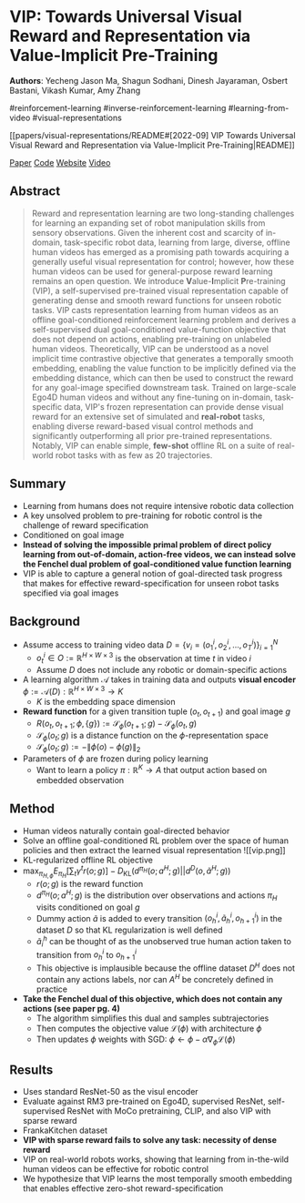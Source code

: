 # VIP: Towards Universal Visual Reward and Representation via Value-Implicit Pre-Training

**Authors**: Yecheng Jason Ma, Shagun Sodhani, Dinesh Jayaraman, Osbert Bastani, Vikash Kumar, Amy Zhang

#reinforcement-learning
#inverse-reinforcement-learning
#learning-from-video
#visual-representations

[[papers/visual-representations/README#[2022-09] VIP Towards Universal Visual Reward and Representation via Value-Implicit Pre-Training|README]]

[Paper](http://arxiv.org/abs/2210.00030)
[Code](https://github.com/facebookresearch/vip)
[Website](https://sites.google.com/view/vip-rl)
[Video](https://www.youtube.com/watch?v=K9aKAoLI-ss)

## Abstract

> Reward and representation learning are two long-standing challenges for learning an expanding set of robot manipulation skills from sensory observations. Given the inherent cost and scarcity of in-domain, task-specific robot data, learning from large, diverse, offline human videos has emerged as a promising path towards acquiring a generally useful visual representation for control; however, how these human videos can be used for general-purpose reward learning remains an open question. We introduce $\textbf{V}$alue-$\textbf{I}$mplicit $\textbf{P}$re-training (VIP), a self-supervised pre-trained visual representation capable of generating dense and smooth reward functions for unseen robotic tasks. VIP casts representation learning from human videos as an offline goal-conditioned reinforcement learning problem and derives a self-supervised dual goal-conditioned value-function objective that does not depend on actions, enabling pre-training on unlabeled human videos. Theoretically, VIP can be understood as a novel implicit time contrastive objective that generates a temporally smooth embedding, enabling the value function to be implicitly defined via the embedding distance, which can then be used to construct the reward for any goal-image specified downstream task. Trained on large-scale Ego4D human videos and without any fine-tuning on in-domain, task-specific data, VIP's frozen representation can provide dense visual reward for an extensive set of simulated and $\textbf{real-robot}$ tasks, enabling diverse reward-based visual control methods and significantly outperforming all prior pre-trained representations. Notably, VIP can enable simple, $\textbf{few-shot}$ offline RL on a suite of real-world robot tasks with as few as 20 trajectories.

## Summary

- Learning from humans does not require intensive robotic data collection
- A key unsolved problem to pre-training for robotic control is the challenge of reward specification
- Conditioned on goal image
- **Instead of solving the impossible primal problem of direct policy learning from out-of-domain, action-free videos, we can instead solve the Fenchel dual problem of goal-conditioned value function learning**
- VIP is able to capture a general notion of goal-directed task progress that makes for effective reward-specification for unseen robot tasks specified via goal images

## Background

- Assume access to training video data $D = \{v_i = (o_1^i, o_2^i, \ldots, o_T^i)\}_{i=1}^N$
    - $o_t^i\in O := \mathbb{R}^{H\times W \times 3}$ is the observation at time $t$ in video $i$
    - Assume $D$ does not include any robotic or domain-specific actions
- A learning algorithm $\mathcal{A}$ takes in training data and outputs **visual encoder** $\phi := \mathcal{A}(D) : \mathbb{R}^{H\times W \times 3} \rightarrow K$
    - $K$ is the embedding space dimension
- **Reward function** for a given transition tuple $(o_t, o_{t+1})$ and goal image $g$
    - $R(o_t, o_{t+1}; \phi, \{g\}) := \mathcal{S}_{\phi}(o_{t+1}; g) - \mathcal{S}_{\phi}(o_t, g)$
    - $\mathcal{S}_{\phi}(o_t; g)$ is a distance function on the $\phi$-representation space
    - $\mathcal{S}_{\phi}(o_t; g) := -\|\phi(o) - \phi(g)\|_2$
- Parameters of $\phi$ are frozen during policy learning
    - Want to learn a policy $\pi:\mathbb{R}^K \rightarrow A$ that output action based on embedded observation

## Method

- Human videos naturally contain goal-directed behavior
- Solve an offline goal-conditioned RL problem over the space of human policies and then extract the learned visual representation ![[vip.png]]
- KL-regularized offline RL objective
- $\max_{\pi_{H, \phi}} E_{\pi_H}\left [\sum_t \gamma^t r(o;g)\right ] - D_{\text{KL}}\left (d^{\pi_H}(o; a^H; g) || d^D(o, \tilde{a}^H; g)\right )$
    - $r(o; g)$ is the reward function
    - $d^{\pi_H}(o; a^H; g)$ is the distribution over observations and actions $\pi_H$ visits conditioned on goal $g$
    - Dummy action $\tilde{a}$ is added to every transition $(o_h^i, \tilde{a}_h^i, o_{h+1}^i)$ in the dataset $D$ so that KL regularization is well defined
    - $\tilde{a}_i^h$ can be thought of as the unobserved true human action taken to transition from $o_h^i$ to $o_{h+1}^i$
    - This objective is implausible because the offline dataset $D^H$ does not contain any actions labels, nor can $A^H$ be concretely defined in practice
- **Take the Fenchel dual of this objective, which does not contain any actions (see paper pg. 4)**
    - The algorithm simplifies this dual and samples subtrajectories
    - Then computes the objective value $\mathcal{L}(\phi)$ with architecture $\phi$
    - Then updates $\phi$ weights with SGD: $\phi \leftarrow \phi - \alpha \nabla_{\phi}\mathcal{L}(\phi)$

## Results

- Uses standard ResNet-50 as the visul encoder
- Evaluate against RM3 pre-trained on Ego4D, supervised ResNet, self-supervised ResNet with MoCo pretraining, CLIP, and also VIP with sparse reward
- FrankaKitchen dataset
- **VIP with sparse reward fails to solve any task: necessity of dense reward**
- VIP on real-world robots works, showing that learning from in-the-wild human videos can be effective for robotic control
- We hypothesize that VIP learns the most temporally smooth embedding that enables effective zero-shot reward-specification
